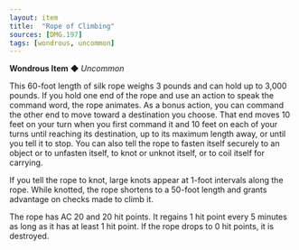 ```yaml
---
layout: item
title:  "Rope of Climbing"
sources: [DMG.197]
tags: [wondrous, uncommon]
---
```


**Wondrous Item** ◆ *Uncommon*

This 60-foot length of silk rope weighs 3 pounds and can hold up to 3,000 pounds. If you hold one end of the rope and use an action to speak the command word, the rope animates. As a bonus action, you can command the other end to move toward a destination you choose. That end moves 10 feet on your turn when you first command it and 10 feet on each of your turns until reaching its destination, up to its maximum length away, or until you tell it to stop. You can also tell the rope to fasten itself securely to an object or to unfasten itself, to knot or unknot itself, or to coil itself for carrying.

If you tell the rope to knot, large knots appear at 1-foot intervals along the rope. While knotted, the rope shortens to a 50-foot length and grants advantage on checks made to climb it.

The rope has AC 20 and 20 hit points. It regains 1 hit point every 5 minutes as long as it has at least 1 hit point. If the rope drops to 0 hit points, it is destroyed.